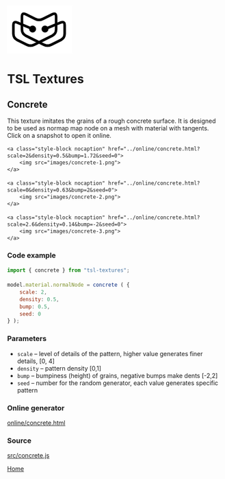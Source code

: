 <img class="logo" src="../assets/logo/logo.png">


# TSL Textures


## Concrete

This texture imitates the grains of a rough concrete 
surface. It is designed to be used as normap map node on
a mesh with material with tangents. Click on a snapshot to
open it online.

<p class="gallery">

	<a class="style-block nocaption" href="../online/concrete.html?scale=2&density=0.5&bump=1.72&seed=0">
		<img src="images/concrete-1.png">
	</a>

	<a class="style-block nocaption" href="../online/concrete.html?scale=0&density=0.63&bump=2&seed=0">
		<img src="images/concrete-2.png">
	</a>

	<a class="style-block nocaption" href="../online/concrete.html?scale=2.6&density=0.14&bump=-2&seed=0">
		<img src="images/concrete-3.png">
	</a>

</p>


### Code example
```js
import { concrete } from "tsl-textures";

model.material.normalNode = concrete ( {
	scale: 2,
	density: 0.5,
	bump: 0.5,
	seed: 0
} );
```


### Parameters

* `scale` &ndash; level of details of the pattern, higher value generates finer details, [0, 4]
* `density` &ndash; pattern density [0,1]
* `bump` &ndash; bumpiness (height) of grains, negative bumps make dents [-2,2]
* `seed` &ndash; number for the random generator, each value generates specific pattern

### Online generator

[online/concrete.html](../online/concrete.html)


### Source

[src/concrete.js](https://github.com/boytchev/tsl-textures/blob/main/src/concrete.js)

		
<div class="footnote">
	<a href="../">Home</a>
</div>